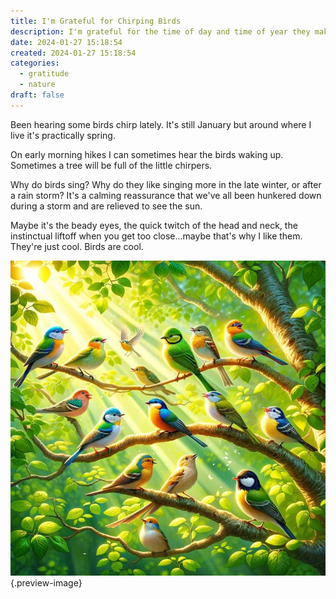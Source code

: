 ```yaml
---
title: I'm Grateful for Chirping Birds
description: I'm grateful for the time of day and time of year they make their presence known.
date: 2024-01-27 15:18:54
created: 2024-01-27 15:18:54
categories:
  - gratitude
  - nature
draft: false
---
```

Been hearing some birds chirp lately. It's still January but around where I live it's practically spring. 

On early morning hikes I can sometimes hear the birds waking up. Sometimes a tree will be full of the little chirpers. 

Why do birds sing? Why do they like singing more in the late winter, or after a rain storm? It's a calming reassurance that we've all been hunkered down during a storm and are relieved to see the sun. 

Maybe it's the beady eyes, the quick twitch of the head and neck, the instinctual liftoff when you get too close...maybe that's why I like them. They're just cool. Birds are cool. 

![The green and the birds make a great combo](../img/dalle-birds-chirping-in-a-tree.jpeg){.preview-image}